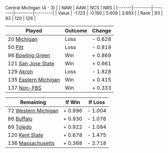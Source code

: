 Central Michigan (4 - 3)
|       |   NAW   |   AAW   |   NCS   |   NRS   |
|-------|---------|---------|---------|---------|
| Value |  -1.123 |  -0.160 |   5.609 |   3.893 |
| Rank  |      93 |      93 |     120 |     126 |

| Played                    | Outcome    |  Change  |
|---------------------------|------------|----------|
|  20 [Michigan              ](Michigan.md)| Loss       | -  0.628 |
|  50 [Pitt                  ](Pitt.md)| Loss       | -  0.819 |
|  96 [Bowling Green         ](BowlingGreen.md)| Win        | +  0.869 |
| 121 [San Jose State        ](SanJoseState.md)| Win        | +  0.661 |
| 129 [Akron                 ](Akron.md)| Loss       | -  1.828 |
| 135 [Eastern Michigan      ](EasternMichigan.md)| Win        | +  0.415 |
| 137 [Non-FBS               ](NonFBS.md)| Win        | +  0.333 |

| Remaining                 |  If Win  |  If Loss |
|---------------------------|----------|----------|
|  72 [Western Michigan      ](WesternMichigan.md)| +  0.996 | -  1.004 |
|  86 [Buffalo               ](Buffalo.md)| +  0.930 | -  1.076 |
|  89 [Toledo                ](Toledo.md)| +  0.922 | -  1.084 |
| 120 [Kent State            ](KentState.md)| +  0.678 | -  1.475 |
| 136 [Massachusetts         ](Massachusetts.md)| +  0.368 | -  2.718 |

